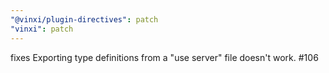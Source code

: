 ```yaml
---
"@vinxi/plugin-directives": patch
"vinxi": patch
---
```


fixes Exporting type definitions from a "use server" file doesn't work. #106
